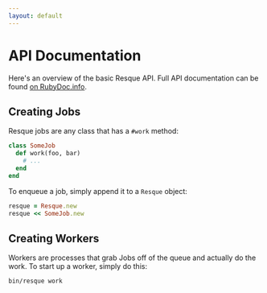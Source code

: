 ```yaml
---
layout: default
---
```


# API Documentation

Here's an overview of the basic Resque API. Full API documentation can be found [on RubyDoc.info](http://www.rubydoc.info/gems/resque).

## Creating Jobs

Resque jobs are any class that has a `#work` method:

```ruby
class SomeJob
  def work(foo, bar)
    # ...
  end
end
```

To enqueue a job, simply append it to a `Resque` object:

```ruby
resque = Resque.new
resque << SomeJob.new
```

## Creating Workers

Workers are processes that grab Jobs off of the queue and actually do the work.
To start up a worker, simply do this:

```
bin/resque work
```
